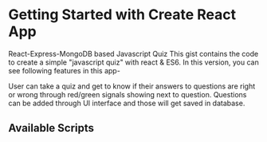 # Getting Started with Create React App
React-Express-MongoDB based Javascript Quiz
This gist contains the code to create a simple "javascript quiz" with react & ES6. In this version, you can see following features in this app-

User can take a quiz and get to know if their answers to questions are right or wrong through red/green signals showing next to question.
Questions can be added through UI interface and those will get saved in database.

## Available Scripts
